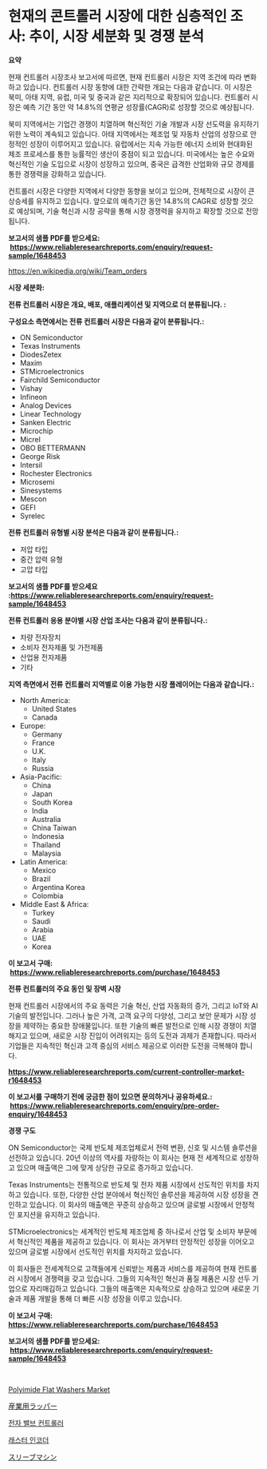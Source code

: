 <p><h1>현재의 콘트롤러 시장에 대한 심층적인 조사: 추이, 시장 세분화 및 경쟁 분석</h1></p><p><strong>요약</strong></p>
<p><p>현재 컨트롤러 시장조사 보고서에 따르면, 현재 컨트롤러 시장은 지역 조건에 따라 변화하고 있습니다. 컨트롤러 시장 동향에 대한 간략한 개요는 다음과 같습니다. 이 시장은 북미, 아태 지역, 유럽, 미국 및 중국과 같은 지리적으로 확장되어 있습니다. 컨트롤러 시장은 예측 기간 동안 약 14.8%의 연평균 성장률(CAGR)로 성장할 것으로 예상됩니다.</p><p>북미 지역에서는 기업간 경쟁이 치열하며 혁신적인 기술 개발과 시장 선도력을 유지하기 위한 노력이 계속되고 있습니다. 아태 지역에서는 제조업 및 자동차 산업의 성장으로 안정적인 성장이 이루어지고 있습니다. 유럽에서는 지속 가능한 에너지 소비와 현대화된 제조 프로세스를 통한 능률적인 생산이 중점이 되고 있습니다. 미국에서는 높은 수요와 혁신적인 기술 도입으로 시장이 성장하고 있으며, 중국은 급격한 산업화와 규모 경제를 통한 경쟁력을 강화하고 있습니다.</p><p>컨트롤러 시장은 다양한 지역에서 다양한 동향을 보이고 있으며, 전체적으로 시장이 큰 상승세를 유지하고 있습니다. 앞으로의 예측기간 동안 14.8%의 CAGR로 성장할 것으로 예상되며, 기술 혁신과 시장 공략을 통해 시장 경쟁력을 유지하고 확장할 것으로 전망됩니다.</p></p>
<p><strong>보고서의 샘플 PDF를 받으세요: &nbsp;<a href="https://www.reliableresearchreports.com/enquiry/request-sample/1648453">https://www.reliableresearchreports.com/enquiry/request-sample/1648453</a></strong></p>
<p><a href="https://en.wikipedia.org/wiki/Team_orders">https://en.wikipedia.org/wiki/Team_orders</a></p>
<p><strong>시장 세분화:</strong></p>
<p><strong> 전류 컨트롤러 시장은 개요, 배포, 애플리케이션 및 지역으로 더 분류됩니다. :</strong></p>
<p><strong>구성요소 측면에서는 전류 컨트롤러 시장은 다음과 같이 분류됩니다.:</strong></p>
<p><ul><li>ON Semiconductor</li><li>Texas Instruments</li><li>DiodesZetex</li><li>Maxim</li><li>STMicroelectronics</li><li>Fairchild Semiconductor</li><li>Vishay</li><li>Infineon</li><li>Analog Devices</li><li>Linear Technology</li><li>Sanken Electric</li><li>Microchip</li><li>Micrel</li><li>OBO BETTERMANN</li><li>George Risk</li><li>Intersil</li><li>Rochester Electronics</li><li>Microsemi</li><li>Sinesystems</li><li>Mescon</li><li>GEFI</li><li>Syrelec</li></ul></p>
<p><strong> 전류 컨트롤러 유형별 시장 분석은 다음과 같이 분류됩니다.:</strong></p>
<p><ul><li>저압 타입</li><li>중간 압력 유형</li><li>고압 타입</li></ul></p>
<p><strong>보고서의 샘플 PDF를 받으세요 :<a href="https://www.reliableresearchreports.com/enquiry/request-sample/1648453">https://www.reliableresearchreports.com/enquiry/request-sample/1648453</a></strong></p>
<p><strong> 전류 컨트롤러 응용 분야별 시장 산업 조사는 다음과 같이 분류됩니다.:</strong></p>
<p><ul><li>차량 전자장치</li><li>소비자 전자제품 및 가전제품</li><li>산업용 전자제품</li><li>기타</li></ul></p>
<p><strong>지역 측면에서 전류 컨트롤러 지역별로 이용 가능한 시장 플레이어는 다음과 같습니다.:</strong></p>
<p><ul>
    <li>
        North America:
        <ul>
            <li>United States</li>
            <li>Canada</li>
        </ul>
    </li>
    <li>
        Europe:
        <ul>
            <li>Germany</li>
            <li>France</li>
            <li>U.K.</li>
            <li>Italy</li>
            <li>Russia</li>
        </ul>
    </li>
    <li>
        Asia-Pacific:
        <ul>
            <li>China</li>
            <li>Japan</li>
            <li>South Korea</li>
            <li>India</li>
            <li>Australia</li>
            <li>China Taiwan</li>
            <li>Indonesia</li>
            <li>Thailand</li>
            <li>Malaysia</li>
        </ul>
    </li>
    <li>
        Latin America:
        <ul>
            <li>Mexico</li>
            <li>Brazil</li>
            <li>Argentina Korea</li>
            <li>Colombia</li>
        </ul>
    </li>
    <li>
        Middle East & Africa:
        <ul>
            <li>Turkey</li>
            <li>Saudi</li>
            <li>Arabia</li>
            <li>UAE</li>
            <li>Korea</li>
        </ul>
    </li>
    </ul></p>
<p><strong>이 보고서 구매: &nbsp;<a href="https://www.reliableresearchreports.com/purchase/1648453">https://www.reliableresearchreports.com/purchase/1648453</a></strong></p>
<p><strong>전류 컨트롤러의 주요 동인 및 장벽 시장</strong></p>
<p><p>현재 컨트롤러 시장에서의 주요 동력은 기술 혁신, 산업 자동화의 증가, 그리고 IoT와 AI 기술의 발전입니다. 그러나 높은 가격, 고객 요구의 다양성, 그리고 보안 문제가 시장 성장을 제약하는 중요한 장애물입니다. 또한 기술의 빠른 발전으로 인해 시장 경쟁이 치열해지고 있으며, 새로운 시장 진입이 어려워지는 등의 도전과 과제가 존재합니다. 따라서 기업들은 지속적인 혁신과 고객 중심의 서비스 제공으로 이러한 도전을 극복해야 합니다.</p></p>
<p><strong><a href="https://www.reliableresearchreports.com/current-controller-market-r1648453">https://www.reliableresearchreports.com/current-controller-market-r1648453</a></strong></p>
<p><strong>이 보고서를 구매하기 전에 궁금한 점이 있으면 문의하거나 공유하세요.: &nbsp;<a href="https://www.reliableresearchreports.com/enquiry/pre-order-enquiry/1648453">https://www.reliableresearchreports.com/enquiry/pre-order-enquiry/1648453</a></strong></p>
<p><strong>경쟁 구도</strong></p>
<p><p>ON Semiconductor는 국제 반도체 제조업체로서 전력 변환, 신호 및 시스템 솔루션을 선전하고 있습니다. 20년 이상의 역사를 자랑하는 이 회사는 현재 전 세계적으로 성장하고 있으며 매출액은 그에 맞게 상당한 규모로 증가하고 있습니다. </p><p>Texas Instruments는 전통적으로 반도체 및 전자 제품 시장에서 선도적인 위치를 차지하고 있습니다. 또한, 다양한 산업 분야에서 혁신적인 솔루션을 제공하여 시장 성장을 견인하고 있습니다. 이 회사의 매출액은 꾸준히 상승하고 있으며 글로벌 시장에서 안정적인 포지션을 유지하고 있습니다. </p><p>STMicroelectronics는 세계적인 반도체 제조업체 중 하나로서 산업 및 소비자 부문에서 혁신적인 제품을 제공하고 있습니다. 이 회사는 과거부터 안정적인 성장을 이어오고 있으며 글로벌 시장에서 선도적인 위치를 차지하고 있습니다. </p><p>이 회사들은 전세계적으로 고객들에게 신뢰받는 제품과 서비스를 제공하여 현재 컨트롤러 시장에서 경쟁력을 갖고 있습니다. 그들의 지속적인 혁신과 품질 제품은 시장 선두 기업으로 자리매김하고 있습니다. 그들의 매출액은 지속적으로 상승하고 있으며 새로운 기술과 제품 개발을 통해 더 빠른 시장 성장을 이루고 있습니다.</p></p>
<p><strong>이 보고서 구매: &nbsp; <a href="https://www.reliableresearchreports.com/purchase/1648453">https://www.reliableresearchreports.com/purchase/1648453</a></strong></p>
<p><strong>보고서의 샘플 PDF를 받으세요: &nbsp;<a href="https://www.reliableresearchreports.com/enquiry/request-sample/1648453">https://www.reliableresearchreports.com/enquiry/request-sample/1648453</a></strong><strong></strong></p>
<p>&nbsp;</p>
<p><p><a href="https://github.com/indrystar/Market-Research-Report-List-4/blob/main/polyimide-flat-washers-market.md">Polyimide Flat Washers Market</a></p><p><a href="https://github.com/TerrellConn/Market-Research-Report-List-2/blob/main/100945720662.md">産業用ラッパー</a></p><p><a href="https://github.com/LuckeyCorbin/Market-Research-Report-List-2/blob/main/447632728198.md">전자 밸브 컨트롤러</a></p><p><a href="https://github.com/shampaakter36/Market-Research-Report-List-2/blob/main/945728628197.md">래스터 인코더</a></p><p><a href="https://github.com/RandallRunte2023/Market-Research-Report-List-2/blob/main/560155020663.md">スリーブマシン</a></p></p>